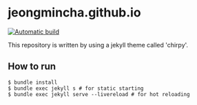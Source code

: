 # jeongmincha.github.io

[![Automatic build](https://github.com/jeongmincha/jeongmincha.github.io/actions/workflows/pages-deploy.yml/badge.svg)](https://github.com/jeongmincha/jeongmincha.github.io/actions/workflows/pages-deploy.yml)

This repository is written by using a jekyll theme called 'chirpy'.

## How to run

```shell
$ bundle install
$ bundle exec jekyll s # for static starting
$ bundle exec jekyll serve --livereload # for hot reloading
```
